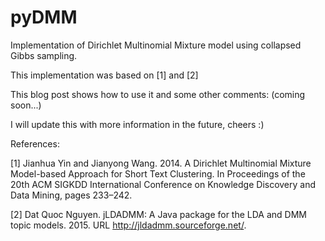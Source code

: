 # pyDMM

Implementation of Dirichlet Multinomial Mixture model using collapsed Gibbs sampling.

This implementation was based on [1] and [2]

This blog post shows how to use it and some other comments: (coming soon...)

I will update this with more information in the future, cheers :)

References:

[1] Jianhua Yin and Jianyong Wang. 2014. A Dirichlet Multinomial Mixture Model-based Approach for Short Text Clustering. In Proceedings of the 20th ACM SIGKDD International Conference on Knowledge Discovery and Data Mining, pages 233–242.

[2] Dat Quoc Nguyen. jLDADMM: A Java package for the LDA and DMM topic models. 2015. URL http://jldadmm.sourceforge.net/.
